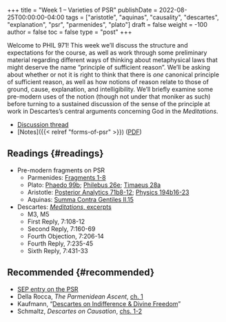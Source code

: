 +++
title = "Week 1 – Varieties of PSR"
publishDate = 2022-08-25T00:00:00-04:00
tags = ["aristotle", "aquinas", "causality", "descartes", "explanation", "psr", "parmenides", "plato"]
draft = false
weight = -100
author = false
toc = false
type = "post"
+++

Welcome to PHIL 971! This week we&rsquo;ll discuss the structure and expectations for
the course, as well as work through some preliminary material regarding
different ways of thinking about metaphysical laws that might deserve the name
&ldquo;principle of sufficient reason&rdquo;. We&rsquo;ll be asking about whether or not it is
right to think that there is _one_ canonical principle of sufficient reason, as
well as how notions of reason relate to those of ground, cause, explanation, and
intelligibility. We&rsquo;ll briefly examine some pre-modern uses of the notion
(though not under that moniker as such) before turning to a sustained discussion
of the sense of the principle at work in Descartes&rsquo;s central arguments
concerning God in the _Meditations_.

-   [Discussion thread](https://discord.com/channels/1006739669842673674/1006739802193920061)
-   [Notes]({{< relref "forms-of-psr" >}}) ([PDF](/materials/handouts/forms-of-psr.pdf))


## Readings {#readings}

-   Pre-modern fragments on PSR
    -   Parmenides: [Fragments 1-8](/materials/readings/parmenides-1-8.pdf)
    -   Plato: [Phaedo 99b](/materials/readings/plato-phaedo-x.pdf); [Philebus 26e](/materials/readings/plato-philebus-x.pdf); [Timaeus 28a](/materials/readings/plato-timaeus-x.pdf)
    -   Aristotle: [Posterior Analytics 71b8-12](/materials/readings/aristotle-pa-ii.pdf); [Physics 194b16-23](/materials/readings/aristotle-physics-ii.pdf)
    -   Aquinas: [Summa Contra Gentiles II.15](/materials/readings/aquinas-scg-ii-15.pdf)
-   Descartes: [_Meditations_, excerpts](/materials/readings/descartes-med-or.pdf)
    -   M3, M5
    -   First Reply, 7:108-12
    -   Second Reply, 7:160-69
    -   Fourth Objection, 7:206-14
    -   Fourth Reply, 7:235-45
    -   Sixth Reply, 7:431-33


## Recommended {#recommended}

-   [SEP entry on the PSR](https://plato.stanford.edu/entries/sufficient-reason/)
-   Della Rocca, _The Parmenidean Ascent_, [ch. 1](/materials/readings/dellarocca-ch1.pdf)
-   Kaufmann, &ldquo;[Descartes on Indifference &amp; Divine Freedom](/materials/readings/kaufmann-will.pdf)&rdquo;
-   Schmaltz, _Descartes on Causation_, [chs. 1-2](/materials/readings/schmaltz-chs1-2.pdf)

